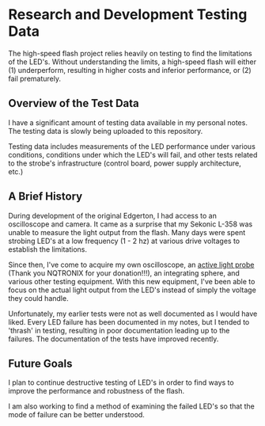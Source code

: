 # Research and Development Testing Data

The high-speed flash project relies heavily on testing to find the limitations of the LED's.  Without understanding the limits, a high-speed flash will either (1) underperform, resulting in higher costs and inferior performance, or (2) fail prematurely.

## Overview of the Test Data

I have a significant amount of testing data available in my personal notes.  The testing data is slowly being uploaded to this repository.

Testing data includes measurements of the LED performance under various conditions, conditions under which the LED's will fail, and other tests related to the strobe's infrastructure (control board, power supply architecture, etc.)

## A Brief History

During development of the original Edgerton, I had access to an oscilloscope and camera.  It came as a surprise that my Sekonic L-358 was unable to measure the light output from the flash.  Many days were spent strobing LED's at a low frequency (1 - 2 hz) at various drive voltages to establish the limitations.

Since then, I've come to acquire my own oscilloscope, an [active light probe](https://www.instructables.com/id/Light-Probe-MK-I/) (Thank you NQTRONIX for your donation!!!), an integrating sphere, and various other testing equipment.  With this new equipment, I've been able to focus on the actual light output from the LED's instead of simply the voltage they could handle.

Unfortunately, my earlier tests were not as well documented as I would have liked.  Every LED failure has been documented in my notes, but I tended to 'thrash' in testing, resulting in poor documentation leading up to the failures.  The documentation of the tests have improved recently.

## Future Goals

I plan to continue destructive testing of LED's in order to find ways to improve the performance and robustness of the flash.

I am also working to find a method of examining the failed LED's so that the mode of failure can be better understood.
